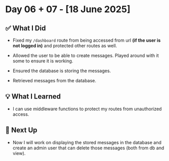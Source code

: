 # Day 06 + 07 - [18 June 2025]

## ✅ What I Did
- Fixed my `/dashboard` route from being accessed from url **(if the user is not logged in)** and protected other routes as well.

- Allowed the user to be able to create messages. Played around with it some to ensure it is working.

- Ensured the database is storing the messages.

- Retrieved messages from the database.


## 💡 What I Learned
- I can use middleware functions to protect my routes from unauthorized access.

## 🔧 Next Up
- Now I will work on displaying the stored messages in the database and create an admin user that can delete those messages (both from db and view).